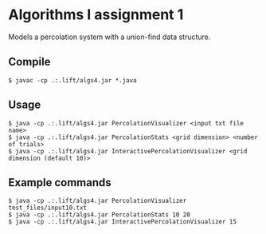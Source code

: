 # Algorithms I assignment 1

Models a percolation system with a union-find data structure.

## Compile

    $ javac -cp .:.lift/algs4.jar *.java

## Usage

    $ java -cp .:.lift/algs4.jar PercolationVisualizer <input txt file name>
    $ java -cp .:.lift/algs4.jar PercolationStats <grid dimension> <number of trials>
    $ java -cp .:.lift/algs4.jar InteractivePercolationVisualizer <grid dimension (default 10)>

## Example commands

    $ java -cp .:.lift/algs4.jar PercolationVisualizer test_files/input10.txt
    $ java -cp .:.lift/algs4.jar PercolationStats 10 20
    $ java -cp .:.lift/algs4.jar InteractivePercolationVisualizer 15
